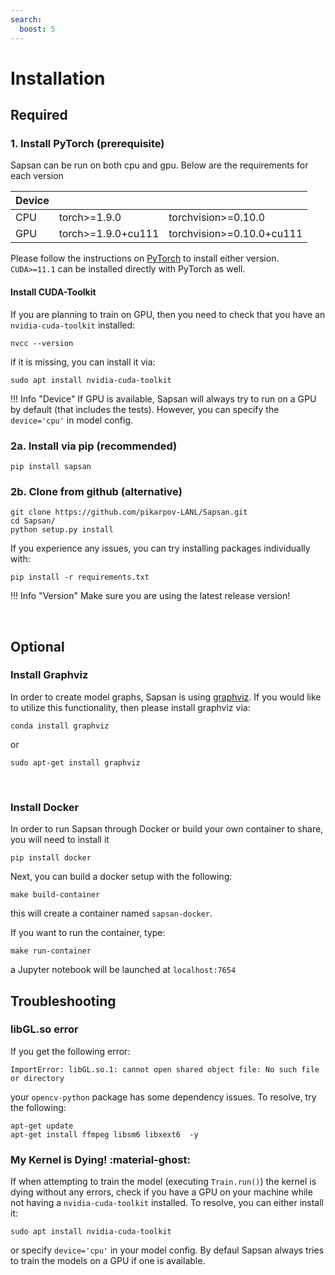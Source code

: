 ```yaml
---
search:
  boost: 5
---
```

# Installation

## Required

### 1. Install PyTorch (prerequisite)

Sapsan can be run on both cpu and gpu. Below are the requirements for each version

| Device | | |
|-------------|-------------|-------------|
| CPU | torch>=1.9.0       | torchvision>=0.10.0       |
| GPU | torch>=1.9.0+cu111 | torchvision>=0.10.0+cu111 |

Please follow the instructions on [PyTorch](https://pytorch.org/get-started/locally/) to install either version. `CUDA>=11.1` can be installed directly with PyTorch as well.

#### Install CUDA-Toolkit

If you are planning to train on GPU, then you need to check that you have an `nvidia-cuda-toolkit` installed:
```
nvcc --version
```
if it is missing, you can install it via:
```
sudo apt install nvidia-cuda-toolkit
```

!!! Info "Device"
    If GPU is available, Sapsan will always try to run on a GPU by default (that includes the tests). However, you can specify the `device='cpu'` in model config.

### 2a. Install via pip (recommended)
```
pip install sapsan
```

### 2b. Clone from github (alternative)
```
git clone https://github.com/pikarpov-LANL/Sapsan.git
cd Sapsan/
python setup.py install
```

If you experience any issues, you can try installing packages individually with:
```
pip install -r requirements.txt
```

!!! Info "Version"
    Make sure you are using the latest release version!

<br/>

## Optional
### Install Graphviz
In order to create model graphs, Sapsan is using [graphviz](https://graphviz.org/). If you would like to utilize this functionality, then please install graphviz via:
```
conda install graphviz
```
or
```
sudo apt-get install graphviz
```

<br/>

### Install Docker

In order to run Sapsan through Docker or build your own container to share, you will need to install it
```
pip install docker
```

Next, you can build a docker setup with the following:

```
make build-container
```

this will create a container named `sapsan-docker`.

If you want to run the container, type:

```
make run-container
```
a Jupyter notebook will be launched at `localhost:7654`

## Troubleshooting

### libGL.so error
If you get the following error:
```shell
ImportError: libGL.so.1: cannot open shared object file: No such file or directory
```
your `opencv-python` package has some dependency issues. To resolve, try the following:
```shell
apt-get update
apt-get install ffmpeg libsm6 libxext6  -y
```
### My Kernel is Dying! :material-ghost:
If when attempting to train the model (executing `Train.run()`) the kernel is dying without any errors, check if you have a GPU on your machine while not having a `nvidia-cuda-toolkit` installed. To resolve, you can either install it:
```
sudo apt install nvidia-cuda-toolkit
```
or specify `device='cpu'` in your model config. By defaul Sapsan always tries to train the models on a GPU if one is available.